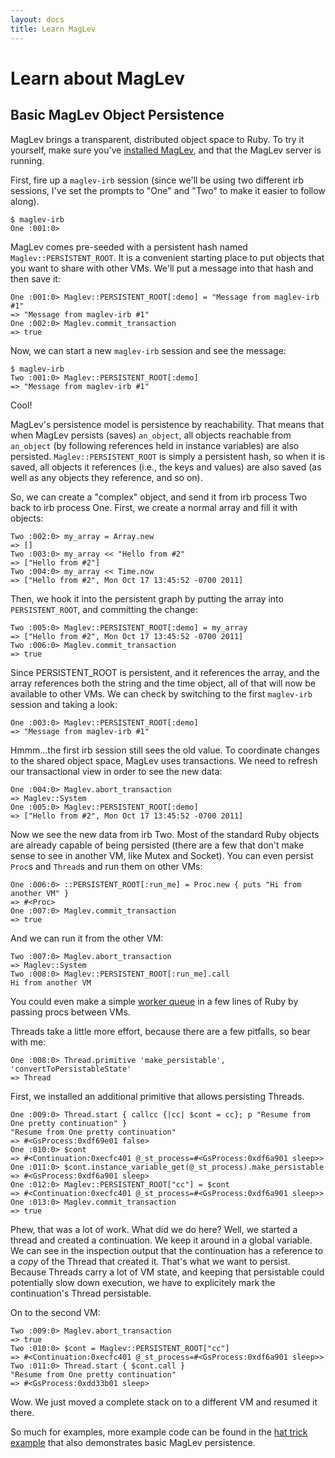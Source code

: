 ```yaml
---
layout: docs
title: Learn MagLev
---
```


# Learn about MagLev

## Basic MagLev Object Persistence

MagLev brings a transparent, distributed object space to Ruby.
To try it yourself, make sure you've [installed
MagLev](/docs/get_started.html), and that the MagLev server is running.

First, fire up a `maglev-irb` session (since we'll be using two different
irb sessions, I've set the prompts to "One" and "Two" to make it easier to
follow along).

    $ maglev-irb
    One :001:0>

MagLev comes pre-seeded with a persistent hash named
`Maglev::PERSISTENT_ROOT`.  It is a convenient starting place to put
objects that you want to share with other VMs.  We'll put a message into
that hash and then save it:

    One :001:0> Maglev::PERSISTENT_ROOT[:demo] = "Message from maglev-irb #1"
    => "Message from maglev-irb #1"
    One :002:0> Maglev.commit_transaction
    => true

Now, we can start a new `maglev-irb` session and see the message:

    $ maglev-irb
    Two :001:0> Maglev::PERSISTENT_ROOT[:demo]
    => "Message from maglev-irb #1"

Cool!

MagLev's persistence model is persistence by reachability.  That means that
when MagLev persists (saves) `an_object`, all objects reachable from
`an_object` (by following references held in instance variables) are also
persisted. `Maglev::PERSISTENT_ROOT` is simply a persistent hash, so when
it is saved, all objects it references (i.e., the keys and values) are also
saved (as well as any objects they reference, and so on).

So, we can create a "complex" object, and send it from irb process Two back
to irb process One.  First, we create a normal array and fill it with
objects:

    Two :002:0> my_array = Array.new
    => []
    Two :003:0> my_array << "Hello from #2"
    => ["Hello from #2"]
    Two :004:0> my_array << Time.now
    => ["Hello from #2", Mon Oct 17 13:45:52 -0700 2011]

Then, we hook it into the persistent graph by putting the array into
`PERSISTENT_ROOT`, and committing the change:

    Two :005:0> Maglev::PERSISTENT_ROOT[:demo] = my_array
    => ["Hello from #2", Mon Oct 17 13:45:52 -0700 2011]
    Two :006:0> Maglev.commit_transaction
    => true

Since PERSISTENT_ROOT is persistent, and it references the array, and the
array references both the string and the time object, all of that will now
be available to other VMs.  We can check by switching to the first
`maglev-irb` session and taking a look:

    One :003:0> Maglev::PERSISTENT_ROOT[:demo]
    => "Message from maglev-irb #1"

Hmmm...the first irb session still sees the old value.  To coordinate
changes to the shared object space, MagLev uses transactions.  We need to
refresh our transactional view in order to see the new data:

    One :004:0> Maglev.abort_transaction
    => Maglev::System
    One :005:0> Maglev::PERSISTENT_ROOT[:demo]
    => ["Hello from #2", Mon Oct 17 13:45:52 -0700 2011]

Now we see the new data from irb Two.   Most of the standard Ruby objects
are already capable of being persisted (there are a few that don't make
sense to see in another VM, like Mutex and Socket).  You can even
persist `Proc`s and `Thread`s and run them on other VMs:

    One :006:0> ::PERSISTENT_ROOT[:run_me] = Proc.new { puts "Hi from another VM" }
    => #<Proc>
    One :007:0> Maglev.commit_transaction
    => true

And we can run it from the other VM:

    Two :007:0> Maglev.abort_transaction
    => Maglev::System
    Two :008:0> Maglev::PERSISTENT_ROOT[:run_me].call
    Hi from another VM

You could even make a simple [worker
queue](https://github.com/jc00ke/maglev-q) in a few lines of Ruby by
passing procs between VMs.

Threads take a little more effort, because there are a few pitfalls,
so bear with me:

    One :008:0> Thread.primitive 'make_persistable', 'convertToPersistableState'
    => Thread

First, we installed an additional primitive that allows persisting Threads.

    One :009:0> Thread.start { callcc {|cc| $cont = cc}; p "Resume from One pretty continuation" }
    "Resume from One pretty continuation"
    => #<GsProcess:0xdf69e01 false>
    One :010:0> $cont
    => #<Continuation:0xecfc401 @_st_process=#<GsProcess:0xdf6a901 sleep>>
    One :011:0> $cont.instance_variable_get(@_st_process).make_persistable
    => #<GsProcess:0xdf6a901 sleep>
    One :012:0> Maglev::PERSISTENT_ROOT["cc"] = $cont
    => #<Continuation:0xecfc401 @_st_process=#<GsProcess:0xdf6a901 sleep>>
    One :013:0> Maglev.commit_transaction
    => true

Phew, that was a lot of work. What did we do here? Well, we started a thread and created a
continuation. We keep it around in a global variable. We can see in the inspection output
that the continuation has a reference to a _copy_ of the Thread that created it. That's what
we want to persist. Because Threads carry a lot of VM state, and keeping that persistable
could potentially slow down execution, we have to explicitely mark the continuation's Thread
persistable.

On to the second VM:

    Two :009:0> Maglev.abort_transaction
    => true
    Two :010:0> $cont = Maglev::PERSISTENT_ROOT["cc"]
    => #<Continuation:0xecfc401 @_st_process=#<GsProcess:0xdf6a901 sleep>>
    Two :011:0> Thread.start { $cont.call }
    "Resume from One pretty continuation"
    => #<GsProcess:0xdd33b01 sleep>

Wow. We just moved a complete stack on to a different VM and resumed it there.

So much for examples, more example code can be found in the
[hat trick example](https://github.com/MagLev/maglev/tree/master/examples/persistence/hat_trick)
that also demonstrates basic MagLev persistence.

